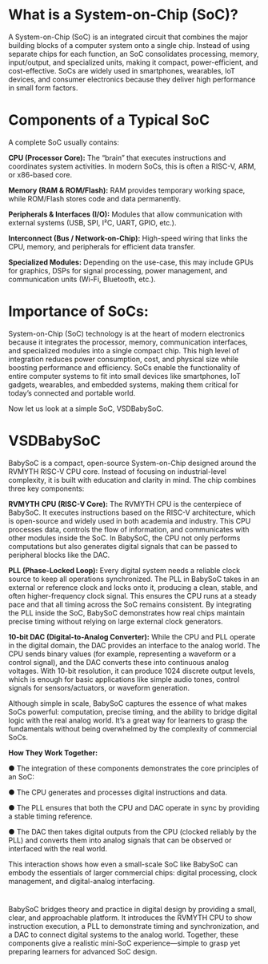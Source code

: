 # What is a System-on-Chip (SoC)?

A System-on-Chip (SoC) is an integrated circuit that combines the major building blocks of a computer system onto a single chip. Instead of using separate chips for each function, an SoC consolidates processing, memory, input/output, and specialized units, making it compact, power-efficient, and cost-effective.
SoCs are widely used in smartphones, wearables, IoT devices, and consumer electronics because they deliver high performance in small form factors.

# Components of a Typical SoC

A complete SoC usually contains:

**CPU (Processor Core):**
The “brain” that executes instructions and coordinates system activities. In modern SoCs, this is often a RISC-V, ARM, or x86-based core.

**Memory (RAM & ROM/Flash):**
RAM provides temporary working space, while ROM/Flash stores code and data permanently.

**Peripherals & Interfaces (I/O):**
Modules that allow communication with external systems (USB, SPI, I²C, UART, GPIO, etc.).

**Interconnect (Bus / Network-on-Chip):**
High-speed wiring that links the CPU, memory, and peripherals for efficient data transfer.

**Specialized Modules:**
Depending on the use-case, this may include GPUs for graphics, DSPs for signal processing, power management, and communication units (Wi-Fi, Bluetooth, etc.).

# Importance of SoCs:
System-on-Chip (SoC) technology is at the heart of modern electronics because it integrates the processor, memory, communication interfaces, and specialized modules into a single compact chip. This high level of integration reduces power consumption, cost, and physical size while boosting performance and efficiency. SoCs enable the functionality of entire computer systems to fit into small devices like smartphones, IoT gadgets, wearables, and embedded systems, making them critical for today’s connected and portable world.

Now let us look at a simple SoC, VSDBabySoC.

# VSDBabySoC

BabySoC is a compact, open-source System-on-Chip designed around the RVMYTH RISC-V CPU core. Instead of focusing on industrial-level complexity, it is built with education and clarity in mind. The chip combines three key components:

**RVMYTH CPU (RISC-V Core):**
The RVMYTH CPU is the centerpiece of BabySoC. It executes instructions based on the RISC-V architecture, which is open-source and widely used in both academia and industry. This CPU processes data, controls the flow of information, and communicates with other modules inside the SoC. In BabySoC, the CPU not only performs computations but also generates digital signals that can be passed to peripheral blocks like the DAC.

**PLL (Phase-Locked Loop):**
Every digital system needs a reliable clock source to keep all operations synchronized. The PLL in BabySoC takes in an external or reference clock and locks onto it, producing a clean, stable, and often higher-frequency clock signal. This ensures the CPU runs at a steady pace and that all timing across the SoC remains consistent. By integrating the PLL inside the SoC, BabySoC demonstrates how real chips maintain precise timing without relying on large external clock generators.

**10-bit DAC (Digital-to-Analog Converter):**
While the CPU and PLL operate in the digital domain, the DAC provides an interface to the analog world. The CPU sends binary values (for example, representing a waveform or a control signal), and the DAC converts these into continuous analog voltages. With 10-bit resolution, it can produce 1024 discrete output levels, which is enough for basic applications like simple audio tones, control signals for sensors/actuators, or waveform generation.

Although simple in scale, BabySoC captures the essence of what makes SoCs powerful: computation, precise timing, and the ability to bridge digital logic with the real analog world. It’s a great way for learners to grasp the fundamentals without being overwhelmed by the complexity of commercial SoCs.

**How They Work Together:**

● The integration of these components demonstrates the core principles of an SoC:

● The CPU generates and processes digital instructions and data.

● The PLL ensures that both the CPU and DAC operate in sync by providing a stable timing reference.

● The DAC then takes digital outputs from the CPU (clocked reliably by the PLL) and converts them into analog signals that can be observed or interfaced with the real world.

This interaction shows how even a small-scale SoC like BabySoC can embody the essentials of larger commercial chips: digital processing, clock management, and digital-analog interfacing.
#
BabySoC bridges theory and practice in digital design by providing a small, clear, and approachable platform. It introduces the RVMYTH CPU to show instruction execution, a PLL to demonstrate timing and synchronization, and a DAC to connect digital systems to the analog world. Together, these components give a realistic mini-SoC experience—simple to grasp yet preparing learners for advanced SoC design.
